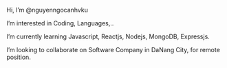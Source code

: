 
Hi, I’m @nguyenngocanhvku

I’m interested in Coding, Languages,..

I’m currently learning Javascript, Reactjs, Nodejs, MongoDB, Expressjs.

I’m looking to collaborate on Software Company in DaNang City, for remote position.

